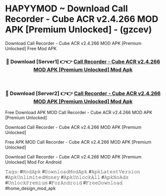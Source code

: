 # HAPYYMOD ~ Download Call Recorder - Cube ACR v2.4.266 MOD APK [Premium Unlocked] - (gzcev)
Download Call Recorder - Cube ACR v2.4.266 MOD APK [Premium Unlocked] Free Mod APK

<div align="center">
<h3>🔴 Download [Server1] 👉👉 <a href="https://apk-comot.site?title=Call_Recorder_-_Cube_ACR_v2.4.266_MOD_APK_[Premium_Unlocked]">Call Recorder - Cube ACR v2.4.266 MOD APK [Premium Unlocked] Mod Apk</a></h3><br>

<h3>🔴 Download [Server2] 👉👉 <a href="https://apk-comot.site?title=Call_Recorder_-_Cube_ACR_v2.4.266_MOD_APK_[Premium_Unlocked]">Call Recorder - Cube ACR v2.4.266 MOD APK [Premium Unlocked] Mod Apk</a></h3>
</div>


Free Download APK MOD Call Recorder - Cube ACR v2.4.266 MOD APK [Premium Unlocked]

Download Call Recorder - Cube ACR v2.4.266 MOD APK [Premium Unlocked] 

Free APK MOD Call Recorder - Cube ACR v2.4.266 MOD APK [Premium Unlocked] 

Download Call Recorder - Cube ACR v2.4.266 MOD APK [Premium Unlocked] Mod For Android

𝚃𝚊𝚐𝚜: #𝙼𝚘𝚍𝙰𝚙𝚔 #𝙳𝚘𝚠𝚗𝚕𝚘𝚊𝚍𝙼𝚘𝚍𝙰𝚙𝚔 #𝙰𝚙𝚔𝙻𝚊𝚝𝚎𝚜𝚝𝚅𝚎𝚛𝚜𝚒𝚘𝚗 #𝙰𝚙𝚔𝚄𝚗𝚕𝚒𝚖𝚒𝚝𝚎𝚍𝙼𝚘𝚗𝚎𝚢 #𝙰𝚙𝚔𝚄𝚗𝚕𝚘𝚌𝚔𝙰𝚕𝚕 #𝙰𝚙𝚔𝙽𝚘𝙰𝚍𝚜 #𝚄𝚗𝚕𝚘𝚌𝚔𝙿𝚛𝚎𝚖𝚒𝚞𝚖 #𝙵𝚘𝚛𝙰𝚗𝚍𝚛𝚘𝚒𝚍 #𝙵𝚛𝚎𝚎𝙳𝚘𝚠𝚗𝚕𝚘𝚊𝚍 #home_design_mod_apk